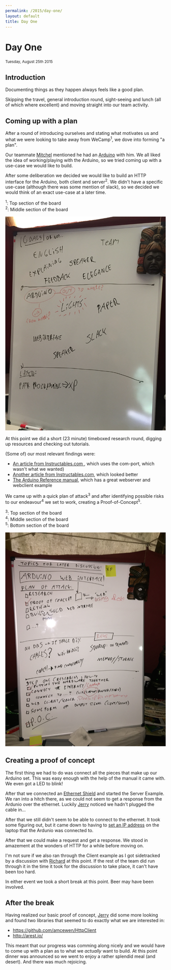 ```yaml
---
permalink: /2015/day-one/
layout: default
title: Day One
---
```

# Day One
<small>Tuesday, August 25th 2015</small>

## Introduction

Documenting things as they happen always feels like a good plan.

Skipping the travel, general introduction round, sight-seeing and lunch (all of
which where excellent) and moving straight into our team activity.

## Coming up with a plan

After a round of introducing ourselves and stating what motivates us and what we
were looking to take away from WeCamp<sup>1</sup>, we dove into forming "a plan".

Our teammate [Mitchel] mentioned he had an [Arduino] with him. We all liked
the idea of working/playing with the Arduino, so we tried coming up with a
use-case we would like to build.

After some deliberation we decided we would like to build an HTTP interface for
the Arduino, both client and server<sup>2</sup>. We didn't have a specific
use-case (although there was some mention of slack), so we decided we would
think of an exact use-case at a later time.

<sup>1</sup>: Top section of the board  
<sup>2</sup>: Middle section of the board

![First photo of the whiteboard](./whiteboard-01.jpg "First photo of the whiteboard")

At this point we did a short (23 minute) timeboxed research round, digging up
resources and checking out tutorials.

(Some of) our most relevant findings were:

- [An article from Instructables.com ](http://www.instructables.com/id/Control-an-Arduino-with-PHP/?ALLSTEPS), which uses the com-port, which wasn't what we wanted)
- [Another article from Instructables.com](http://www.instructables.com/id/PART-1-Send-Arduino-data-to-the-Web-PHP-MySQL-D3js/), which looked better
- [The Arduino Reference manual](https://www.arduino.cc/en/Reference/Ethernet), which has a great webserver and webclient example

We came up with a quick plan of attack<sup>3</sup> and after identifying
possible risks to our endeavour<sup>4</sup> we set to work, creating a
Proof-of-Concept<sup>5</sup>.

<sup>3</sup>: Top section of the board  
<sup>4</sup>: Middle section of the board  
<sup>5</sup>: Bottom section of the board

![Second photo of the whiteboard](./whiteboard-02.jpg "Second photo of the whiteboard")


## Creating a proof of concept

The first thing we had to do was connect all the pieces that make up our Arduino
set. This was easy enough with the help of the manual it came with. We even got
a LED to blink!

After that we connected an [Ethernet Shield](https://www.arduino.cc/en/Main/ArduinoEthernetShield)
and started the Server Example. We ran into a hitch there, as we could not seem
to get a response from the Ardunio over the ethernet. Luckily [Jerry] noticed we
hadn't plugged the cable in...

After that we still didn't seem to be able to connect to the ethernet. It took
some figuring out, but it came down to having to [set an IP address](http://www.dummies.com/how-to/content/how-to-create-a-local-network-to-connect-two-macs.html)
 on the laptop that the Ardunio was connected to.

After that we could make a request and get a response. We stood in amazement at
the wonders of HTTP for a while before moving on.

I'm not sure if we also ran through the Client example as I got sidetracked by
a discussion with [Richard] at this point. If the rest of the team did run
through it in the time it took for the discussion to take place, it can't have
been too hard.

In either event we took a short break at this point. Beer may have been involved.


## After the break

Having realized our basic proof of concept, [Jerry] did some more looking and
found two libraries that seemed to do exactly what we are interested in:

 - https://github.com/amcewen/HttpClient
 - http://arest.io/

This meant that our progress was comming along nicely and we would have to come
up with a plan as to what we *actually* want to build. At this point dinner was
announced so we went to enjoy a rather splendid meal (and desert). And there was
much rejoicing.


[Mitchel]: https://twitter.com/MVerschoof
[Jerry]: https://twitter.com/getfocusnl
[Arduino]: https://www.arduino.cc
[Richard]: https://twitter.com/Richard_Tuin
